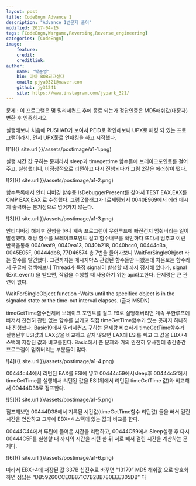 ```yaml
---
layout: post
title: CodeEngn Advance 1
description: "Advance 1번문제 풀이"
modified: 2017-04-15
tags: [CodeEngn,Wargame,Reversing,Reverse_engineering]
categories: [CodeEngn]
image:
    feature:
    credit:
    creditlink:
author:
    name: "박준영"
    bio: 아아 BOB되고싶다
    email: pjya0321@naver.com
    github: jy31241
    site: https://www.instagram.com/jypark_321/
---
```

문제 : 이 프로그램은 몇 밀리세컨드 후에 종료 되는가 정답인증은 MD5해쉬값(대문자)변환 후 인증하시오

실행해보니 처음에 PUSHAD가 보여서 PEiD로 확인해보니 UPX로 패킹 되 있는 프로그램이라서, 먼저 UPX툴로 언패킹을 하고 시작했다.

![1]({{ site.url }}/assets/postimage/a1-1.png)

실행 시간 값 구하는 문제라서 sleep과 timegettime 함수들에 브레이크포인트를 걸어주고, 실행했더니, 비정상적으로 리턴하고 다시 진행되다가 그림 2같은 에러창이 떴다.

![2]({{ site.url }}/assets/postimage/a1-2.png)

함수목록에서 안티 디버깅 함수중 IsDebuggerPresent를 찾아서 TEST EAX,EAX를 CMP EAX,EAX 로 수정했다. 그럼 Z플래그가 1로세팅되서 0040E969에서 에러 메시지 출력하는 분기점으로 넘어가지 않는다.

![3]({{ site.url }}/assets/postimage/a1-3.png)

안티디버깅 해제후 진행을 하니 계속 프로그램이 무한루프에 빠진건지 멈춰버리는 일이 발생했다.
해당 함수를 브레이크포인트 걸고 함수내부를 확인하다 또다시 멈추고 이런 반복을통해
0040eaf9, 0040ea13, 0040b218, 0040bcc0, 00444d3a, 0045E05F, 00444db8, 77D46574  총 7번을 들어가보니 WaitForSingleObject 라는 함수를 발견했다. 그전까지는 메시지박스 관련된 함수들만 나왔는데 처음보는 함수라서 구글에 검색해보니 Thread가 특정 signal이 발생할 떄 까지 정지해 있다가, signal (Exit_event) 을 받으면, 작업을 수행할 때 사용하기 위한 api라고한다.
문제랑은 큰 관련이 없다.

WaitForSingleObject function
-Waits until the specified object is in the signaled state or the time-out interval elapses.
(출처 MSDN)


timeGetTime함수전체에 브레이크 포인트를 걸고 F9로 실행해버리면 계속 무한루프에 빠저서 천천히 관련 없는 함수를 넘기고 직접 timeGetTime함수가 있는 곳까지 하나하나 진행했다. Basic19에서 밀리세컨즈 구하는 문제랑 비슷하게 timeGetTime함수가 실행된후 ESI값과 EAX값을 비교하고 같지 않으면 EAX에 ESI를 빼고 그 값을 EBX+4 스택에 저장된 값과 비교를한다. Basic에서 푼 문제와 거의 완전히 유사한데 중간중간 프로그램이 멈춰버리는 부분들이 많다.

![4]({{ site.url }}/assets/postimage/a1-4.png)

00444c44에서 리턴된 EAX를 ESI에 넣고 00444c59에서sleep후 00444c5f에서 timeGetTime를 실행해서 리턴된 값을 ESI(위에서 리턴된 timeGetTime 값)와 비교해서 00444D38로 점프한다.

![5]({{ site.url }}/assets/postimage/a1-5.png)

점프해보면 00444D38에서 기록된 시간값(timeGetTime함수 리턴값) 둘을 빼서 걸린 시간을 연산하고 그후에 EBX+4 스택에 있는 값과 비교를 한다.

00444C44에서 루틴에 들어온 시간을 리턴하고, 00444C59에서 Sleep실행 후 다시 00444C5F를 실행할 때 까지의 시간을 리턴 한 뒤 서로 빼서 걸린 시간을 계산하는 문제다.

![6]({{ site.url }}/assets/postimage/a1-6.png)

따라서 EBX+4에 저장된 값 337B 십진수로 바꾸면 “13179” MD5 해쉬값 으로 암호화하면 정답은 “DB59260CCE0B871C7B2BB780EEE305DB” 다
